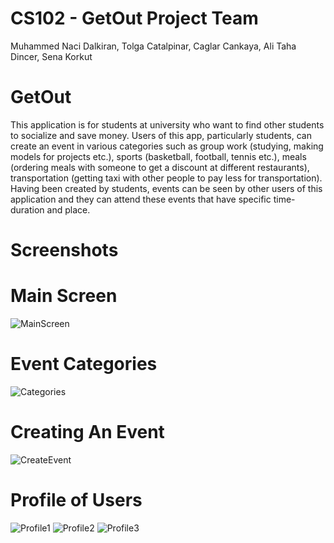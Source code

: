 # CS102 - GetOut Project Team

Muhammed Naci Dalkiran,
Tolga Catalpinar, 
Caglar Cankaya,
Ali Taha Dincer,
Sena Korkut

# GetOut

   This application is for students at university who want to find other students to socialize
and save money. Users of this app, particularly students, can create an event in various
categories such as group work (studying, making models for projects etc.), sports (basketball,
football, tennis etc.), meals (ordering meals with someone to get a discount at different
restaurants), transportation (getting taxi with other people to pay less for transportation).
Having been created by students, events can be seen by other users of this application and
they can attend these events that have specific time-duration and place.

# Screenshots

# Main Screen
![MainScreen](Screenshots/MainScreen.jpg)
# Event Categories
![Categories](Screenshots/Categories.jpg)
# Creating An Event
![CreateEvent](Screenshots/CreateEvent.jpg)

# Profile of Users
![Profile1](Screenshots/Profile1.jpg)
![Profile2](Screenshots/Profile2.jpg)
![Profile3](Screenshots/Profile3.jpg)



